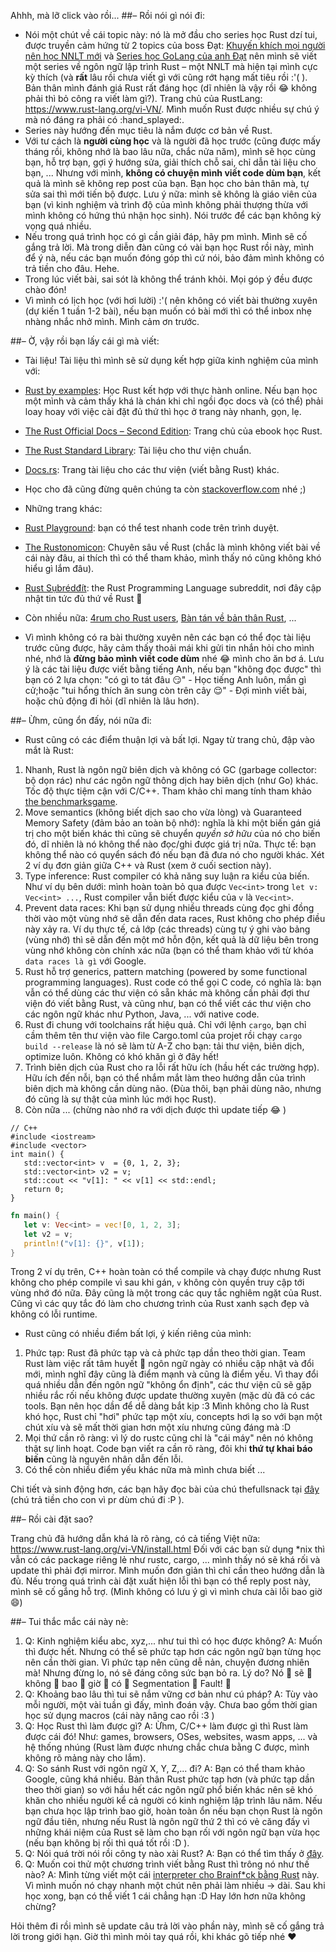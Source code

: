 Ahhh, mà lỡ click vào rồi...
##– Rồi nói gì nói đi:
- Nói một chút về cái topic này: nó là mở đầu cho series học Rust dzí tui, được truyền cảm hứng từ 2 topics của boss Đạt: [Khuyến khích mọi người nên học NNLT mới](https://daynhauhoc.com/t/khuyen-khich-moi-nguoi-nen-hoc-ngon-ngu-lap-trinh-moi/71928) và [Series học GoLang của anh Đạt](https://daynhauhoc.com/t/golang-bai-1-tour-of-go-hello-world/71940) nên mình sẽ viết một series về ngôn ngữ lập trình Rust – một NNLT mà hiện tại mình cực kỳ thích (và **rất** lâu rồi chưa viết gì với cũng rớt hạng mất tiêu rồi :'( ). Bản thân mình đánh giá Rust rất đáng học (dĩ nhiên là vậy rồi :joy: không phải thì bỏ công ra viết làm gì?). Trang chủ của RustLang: https://www.rust-lang.org/vi-VN/. Mình muốn Rust được nhiều sự chú ý mà nó đáng ra phải có :hand_splayed:. 
- Series này hướng đến mục tiêu là nắm được cơ bản về Rust.
- Với tư cách là **người cùng học** và là người đã học trước (cũng được mấy tháng rồi, không nhớ là bao lâu nữa, chắc nửa năm), mình sẽ học cùng bạn, hỗ trợ bạn, gợi ý hướng sửa, giải thích chỗ sai, chỉ dẫn tài liệu cho bạn, ... Nhưng với mình, **không có chuyện mình viết code dùm bạn**, kết quả là mình sẽ không rep post của bạn. Bạn học cho bản thân mà, tự sửa sai thì mới tiến bộ được. Lưu ý nữa: mình sẽ không là giáo viên của bạn (vì kinh nghiệm và trình độ của mình không phải thượng thừa với mình không có hứng thú nhận học sinh). Nói trước để các bạn không kỳ vọng quá nhiều.
- Nếu trong quá trình học có gì cần giải đáp, hãy pm mình. Mình sẽ cố gắng trả lời. Mà trong diễn đàn cũng có vài bạn học Rust rồi này, mình để ý nà, nếu các bạn muốn đóng góp thì cứ nói, bảo đảm mình không có trả tiền cho đâu. Hehe.
- Trong lúc viết bài, sai sót là không thể tránh khỏi. Mọi góp ý đều được chào đón!
- Vì mình có lịch học (với hơi lười) :'( nên không có viết bài thường xuyên (dự kiến 1 tuần 1-2 bài), nếu bạn muốn có bài mới thì có thể inbox nhẹ nhàng nhắc nhở mình. Mình cảm ơn trước.

##– Ờ, vậy rồi bạn lấy cái gì mà viết:
- Tài liệu! Tài liệu thì mình sẽ sử dụng kết hợp giữa kinh nghiệm của mình với:
 - [Rust by examples](https://doc.rust-lang.org/stable/rust-by-example): Học Rust kết hợp với thực hành   online. Nếu bạn học một mình và cảm thấy khá là chán khi chỉ ngồi đọc docs và (có thể) phải loay hoay với việc cài đặt đủ thứ thì học ở trang này nhanh, gọn, lẹ.
 - [The Rust Official Docs – Second Edition](https://doc.rust-lang.org/book/second-edition/index.html): Trang chủ của ebook học Rust.
 - [The Rust Standard Library](https://doc.rust-lang.org/std/): Tài liệu cho thư viện chuẩn.
 - [Docs.rs](https://docs.rs/): Trang tài liệu cho các thư viện (viết bằng Rust) khác.
 - Học cho đã cũng đừng quên chúng ta còn [stackoverflow.com](stackoverflow.com) nhé ;) 
 
- Những trang khác:
 - [Rust Playground](http://play.rust-lang.org/): bạn có thể test nhanh code trên trình duyệt.
 - [The Rustonomicon](https://doc.rust-lang.org/nomicon/): Chuyên sâu về Rust (chắc là mình không viết bài về cái này đâu, ai thích thì có thể tham khảo, mình thấy nó cũng không khó hiểu gì lắm đâu).
 - [Rust Sụbrédđít](https://www.reddit.com/r/rust/): the Rust Programming Language subreddit, nơi đây cập nhật tin tức đủ thứ về Rust :crab:
 - Còn nhiều nữa: [4rum cho Rust users](https://users.rust-lang.org/), [Bàn tán về bản thân Rust](https://internals.rust-lang.org/), ...
- Vì mình không có ra bài thường xuyên nên các bạn có thể đọc tài liệu trước cũng được, hãy cảm thấy thoải mái khi gửi tin nhắn hỏi cho mình nhé, nhớ là **đừng bảo mình viết code dùm** nhé :joy: mình cho ăn bơ á. Lưu ý là các tài liệu được viết bằng tiếng Anh, nếu bạn "không đọc được" thì bạn có 2 lựa chọn: "có gì to tát đâu :smirk:" - Học tiếng  Anh luôn, mần gì cử;hoặc "tui hổng thích ăn sung còn trên cây :relieved:" - Đợi mình viết bài, hoặc chủ động đi hỏi (dĩ nhiên là lâu hơn).

##– Ừhm, cũng ổn đấy, nói nữa đi:
- Rust cũng có các điểm thuận lợi và bất lợi. Ngay từ trang chủ, đập vào mắt là Rust:
 1. Nhanh, Rust là ngôn ngữ biên dịch và không có GC (garbage collector: bộ dọn rác) như các ngôn ngữ thông dịch hay biên dịch (như Go) khác. Tốc độ thực tiệm cận với C/C++. Tham khảo chỉ mang tính tham khảo [the benchmarksgame](https://benchmarksgame-team.pages.debian.net/benchmarksgame/faster/rust.html).
 2. Move semantics (không biết dịch sao cho vừa lòng) và Guaranteed Memory Safety (đảm bảo an toàn bộ nhớ): nghĩa là khi một biến gán giá trị cho một biến khác thì cũng sẽ chuyển *quyền sở hữu* của nó cho biến đó, dĩ nhiên là nó không thể nào đọc/ghi được giá trị nữa. Thực tế: bạn không thể nào có quyển sách đó nếu bạn đã đưa nó cho người khác. Xét 2 ví dụ đơn giản giữa C++ và Rust (xem ở cuối section này).
 3. Type inference: Rust compiler có khả năng suy luận ra kiểu của biến. Như ví dụ bên dưới: mình hoàn toàn bỏ qua được `Vec<int>` trong `let v: Vec<int> ...`, Rust compiler vẫn biết được kiểu của `v` là `Vec<int>`.
 4. Prevent data races: Khi bạn sử dụng nhiều threads cùng đọc ghi đồng thời vào một vùng nhớ sẽ dẫn đến data races, Rust không cho phép điều này xảy ra. Ví dụ thực tế, cả lớp (các threads) cùng tự ý ghi vào bảng (vùng nhớ) thì sẽ dẫn đến một mớ hỗn độn, kết quả là dữ liệu bên trong vùng nhớ không còn chính xác nữa (bạn có thể tham khảo với từ khóa `data races là gì` với Google.
 5. Rust hỗ trợ generics, pattern matching (powered by some functional programming languages). Rust code có thể gọi C code, có nghĩa là: bạn vẫn có thể dùng các thư viện có sẵn khác mà không cần phải đợi thư viện đó viết bằng Rust, và cũng như, bạn có thể viết các thư viện cho các ngôn ngữ khác như Python, Java, ... với native code.
 6. Rust đi chung với toolchains rất hiệu quả. Chỉ với lệnh `cargo`, bạn chỉ cầm thêm tên thư viện vào file Cargo.toml của projet rồi chạy `cargo build --release` là nó sẽ làm từ A-Z cho bạn: tải thư viện, biên dịch, optimize luôn. Không có khó khăn gì ở đây hết!
 7. Trình biên dịch của Rust cho ra lỗi rất hữu ích (hầu hết các trường hợp). Hữu ích đến nỗi, bạn có thể nhắm mắt làm theo hướng dẫn của trình biên dịch mà không cần dùng não. (Đùa thôi, bạn phải dùng não, nhưng đó cũng là sự thật của mình lúc mới học Rust).
 8. Còn nữa ... (chừng nào nhớ ra với dịch được thì update tiếp :joy: )

```
// C++
#include <iostream>
#include <vector>
int main() {
   std::vector<int> v  = {0, 1, 2, 3};
   std::vector<int> v2 = v;
   std::cout << "v[1]: " << v[1] << std::endl;
   return 0;
}
```
```rust
fn main() {
   let v: Vec<int> = vec![0, 1, 2, 3];
   let v2 = v;
   println!("v[1]: {}", v[1]);
}
```
Trong 2 ví dụ trên, C++ hoàn toàn có thể compile và chạy được nhưng Rust không cho phép compile vì sau khi gán, `v` không còn quyền truy cập tới vùng nhớ đó nữa.
Đây cũng là một trong các quy tắc nghiêm ngặt của Rust. Cũng vì các quy tắc đó làm cho chương trình của Rust xanh sạch đẹp và không có lỗi runtime.

- Rust cũng có nhiều điểm bất lợi, ý kiến riêng của mình:
 1. Phức tạp: Rust đã phức tạp và cả phức tạp dần theo thời gian. Team Rust làm việc rất tâm huyết :triumph: ngôn ngữ ngày có nhiều cập nhật và đổi mới, mình nghĩ đây cũng là điểm mạnh và cũng là điểm yếu. Vì thay đổi quá nhiều dẫn đến ngôn ngữ "không ổn định", các thư viện cũ sẽ gặp nhiều rắc rối nếu không được update thường xuyên (mặc dù đã có các tools. Bạn nên học dần để dễ dàng bắt kịp :3 Mình không cho là Rust khó học, Rust chỉ "hơi" phức tạp một xíu, concepts hơi lạ so với bạn một chút xíu và sẽ mất thời gian hơn một xíu nhưng cũng đáng mà :D 
 2. Mọi thứ cần rõ ràng: vì lý do rustc cũng chỉ là "cái máy" nên nó không thật sự linh hoạt. Code bạn viết ra cần  rõ ràng, đôi khi **thứ tự khai báo biến** cũng là nguyên nhân dẫn đến lỗi.
 3. Có thể còn nhiều điểm yếu khác nữa mà mình chưa biết ...

Chi tiết và sinh động hơn, các bạn hãy đọc bài của chú thefullsnack tại [đây](https://thefullsnack.com/posts/rust-intro.html) (chú trả tiền cho con vì pr dùm chú đi :P ).

##– Rồi cài đặt sao?

Trang chủ đã hướng dẫn khá là rõ ràng, có cả tiếng Việt nữa: https://www.rust-lang.org/vi-VN/install.html
Đối với các bạn sử dụng *nix thì vẫn có các package riêng lẻ như rustc, cargo, ... mình thấy nó sẽ khá rối và update thì phải đợi mirror. Mình muốn đơn giản thì chỉ cần theo hướng dẫn là đủ. Nếu trong quá trình cài đặt xuất hiện lỗi thì bạn có thể reply post này, mình sẽ cố gắng hỗ trợ. (Mình không có lưu ý gì vì mình chưa cài lỗi bao giờ :smile:) 

##– Tui thắc mắc cái này nè:
1. Q: Kinh nghiệm kiểu abc, xyz,... như tui thì có học được không?
A: Muốn thì được hết. Nhưng có thể sẽ phức tạp hơn các ngôn ngữ bạn từng học nên cần thời gian. Vì phức tạp nên cũng dễ nản, chuyện đương nhiên mà! Nhưng đừng lo, nó sẽ đáng công sức bạn bỏ ra. Lý do? Nó :clap: sẽ :clap: không  :clap: bao :clap: giờ :clap: có :clap: Segmentation :clap: Fault!  :clap:
2. Q: Khoảng bao lâu thì tui sẽ nắm vững cơ bản như cú pháp?
A: Tùy vào mỗi người, một vài tuần gì đấy, mình đoán vậy. Chưa bao gồm thời gian học sử dụng macros (cái này nâng cao rồi :3 )
3. Q: Học Rust thì làm được gì?
A: Ừhm, C/C++ làm được gì thì Rust làm được cái đó! Như: games, browsers, OSes, websites, wasm apps, ... và hệ thống nhúng (Rust làm được nhưng chắc chưa bằng C được, mình không rõ mảng này cho lắm).
4. Q: So sánh Rust với ngôn ngữ X, Y, Z,... đi?
A: Bạn có thể tham khảo Google, cũng khá nhiều. Bản thân Rust phức tạp hơn (và phức tạp dần theo thời gian) so với hầu hết các ngôn ngữ phổ biến khác nên sẽ khó khăn cho nhiều người kể cả người có kinh nghiệm lập trình lâu năm. Nếu bạn chưa học lập trình bao giờ, hoàn toàn ổn nếu bạn chọn Rust là ngôn ngữ đầu tiên, nhưng nếu Rust là ngôn ngữ thứ 2 thì có vẻ căng đấy vì những khái niệm của Rust sẽ làm cho bạn rối với ngôn ngữ bạn vừa học (nếu bạn không bị rối thì quá tốt rồi :D ).
5. Q: Nói quá trời nói rồi công ty nào xài Rust?
A: Bạn có thể tìm thấy ở [đây](https://www.rust-lang.org/en-US/friends.html).
6. Q: Muốn coi thử một chương trình viết bằng Rust thì trông nó như thế nào?
A: Mình từng viết một cái [interpreter cho Brainf*ck bằng Rust](https://daynhauhoc.com/t/i-challenge-dnh-to/56821/4) này. Vì mình muốn nó chạy nhanh một chút nên phải làm nhiều -> dài. Sau khi học xong, bạn có thể viết 1 cái chẳng hạn :D Hay lớn hơn nữa không chừng?

Hỏi thêm đi rồi mình sẽ update câu trả lời vào phần này, mình sẽ cố gắng trả lời trong giới hạn. Giờ thì mình mỏi tay quá rồi, khi khác gõ tiếp nhé :heart:

